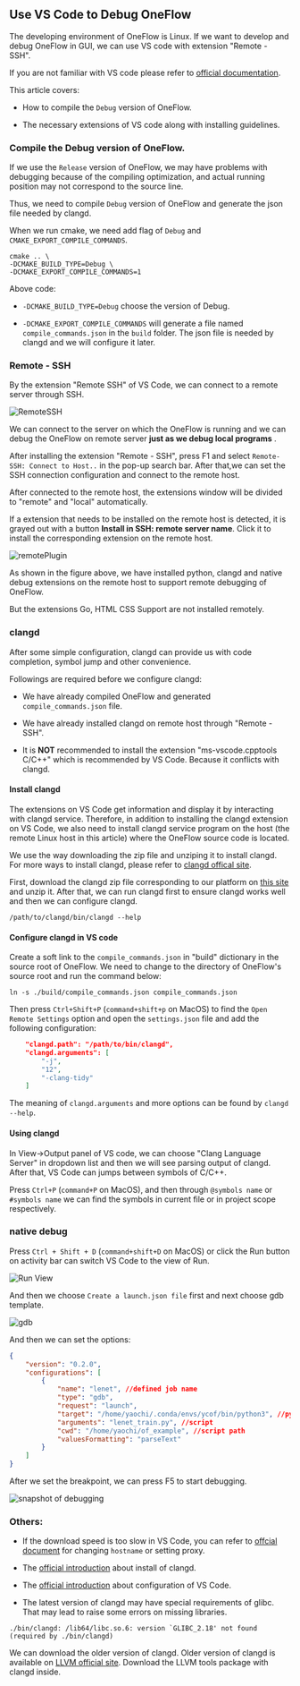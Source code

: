 ## Use VS Code to Debug OneFlow

The developing environment of OneFlow is Linux. If we want to develop and debug OneFlow in GUI, we can use VS code with extension "Remote - SSH".

If you are not familiar with VS code please refer to [official documentation](https://code.visualstudio.com/docs).

This article covers:

* How to compile the `Debug` version of OneFlow.

* The necessary extensions of VS code along with installing guidelines.

### Compile the Debug version of OneFlow.

If we use the `Release` version of OneFlow, we may have problems with debugging because of the compiling optimization, and actual running position may not correspond to the source line.  

Thus, we need to compile `Debug` version of OneFlow and generate the json file needed by clangd.

When we run cmake, we need add flag of `Debug` and `CMAKE_EXPORT_COMPILE_COMMANDS`.

```shell
cmake .. \
-DCMAKE_BUILD_TYPE=Debug \
-DCMAKE_EXPORT_COMPILE_COMMANDS=1
```
Above code:

* `-DCMAKE_BUILD_TYPE=Debug` choose the version of Debug.

* `-DCMAKE_EXPORT_COMPILE_COMMANDS` will generate a file named `compile_commands.json` in the `build` folder. The json file is  needed by clangd and we will configure it later.

### Remote - SSH
By the extension "Remote SSH" of VS Code, we can connect to a remote server through SSH.

![RemoteSSH](imgs/plugin-remote-ssh.png)

We can connect to the server on which the OneFlow is running and we can debug the OneFlow on remote server **just as we debug local programs** . 

After installing the extension "Remote - SSH", press F1 and select `Remote-SSH: Connect to Host..` in the pop-up search bar. After that,we can set the SSH connection configuration and connect to the remote host.

After connected to the remote host, the extensions window will be divided to "remote" and "local" automatically.

If a extension that needs to be installed on the remote host is detected, it is grayed out with a button **Install in SSH: remote server name**. Click it to install the corresponding extension on the remote host.

![remotePlugin](imgs/plugin-remote-ssh-install.png)

As shown in the figure above, we have installed python, clangd and native debug extensions on the remote host to support remote debugging of OneFlow.

But the extensions Go, HTML CSS Support are not installed remotely.


### clangd
After some simple configuration, clangd can provide us with code completion, symbol jump and other convenience.

Followings are required before we configure clangd:

* We have already compiled OneFlow and generated `compile_commands.json` file.

* We have already installed clangd on remote host through "Remote - SSH".

* It is **NOT** recommended to install the extension "ms-vscode.cpptools C/C++" which is recommended by VS Code. Because it conflicts with clangd. 

#### Install clangd
The extensions on VS Code get information and display it by interacting with clangd service. Therefore, in addition to installing the clangd extension on VS Code, we also need to install clangd service program on the host (the remote Linux host in this article) where the OneFlow source code is located.

We use the way downloading the zip file and unziping it to install clangd. For more ways to install clangd, please refer to [clangd offical site](https://clangd.llvm.org/installation.html).

First, download the clangd zip file corresponding to our platform on [this site](https://github.com/clangd/clangd/releases/) and unzip it. After that, we can run clangd first to ensure clangd works well and then we can configure clangd.

```shell
/path/to/clangd/bin/clangd --help
```

#### Configure clangd in VS code

Create a soft link to the `compile_commands.json` in "build" dictionary in the source root of OneFlow. We need to change to the directory of OneFlow's source root and run the command below:

```shell
ln -s ./build/compile_commands.json compile_commands.json
```

Then press `Ctrl+Shift+P` (`command+shift+p` on MacOS) to find the `Open Remote Settings` option and open the `settings.json` file and add the following configuration:

```json
    "clangd.path": "/path/to/bin/clangd",
    "clangd.arguments": [
        "-j",
        "12",
        "-clang-tidy"
    ]
```
The meaning of `clangd.arguments` and more options can be found by `clangd --help`.

#### Using clangd
In View->Output panel of VS code, we can choose "Clang Language Server" in dropdown list and then we will see parsing output of clangd. After that, VS Code can jumps between symbols of C/C++.

Press `Ctrl+P` (`command+P` on MacOS), and then through `@symbols name` or `#symbols name` we can find the symbols in current file or in project scope respectively.

### native debug
Press `Ctrl + Shift + D` (`command+shift+D` on MacOS)  or click the Run button on activity bar can switch VS Code to the view of Run.

![Run View](imgs/run-view.png)

And then we choose `Create a launch.json file` first and next choose gdb template. 

![gdb](imgs/gdb-select.png)

And then we can set the options:
```json
{
    "version": "0.2.0",
    "configurations": [
        {
            "name": "lenet", //defined job name
            "type": "gdb",
            "request": "launch",
            "target": "/home/yaochi/.conda/envs/ycof/bin/python3", //python path
            "arguments": "lenet_train.py", //script 
            "cwd": "/home/yaochi/of_example", //script path
            "valuesFormatting": "parseText"
        }
    ]
}
```

After we set the breakpoint, we can press F5 to start debugging.

![snapshot of debugging](imgs/debug_snapshot.png)

### Others:

* If the download speed is too slow in VS Code, you can refer to [offcial document](https://code.visualstudio.com/docs/setup/network) for changing `hostname` or setting proxy.

* The [official introduction](https://clang.llvm.org/extra/clangd/Installation.html) about install of clangd.

* The [official introduction](https://code.visualstudio.com/docs/editor/debugging) about configuration of VS Code.

* The latest version of clangd may have special requirements of glibc. That may lead to raise some errors on missing libraries.

```shell
./bin/clangd: /lib64/libc.so.6: version `GLIBC_2.18' not found (required by ./bin/clangd)
```

We can download the older version of clangd. Older version of clangd is available on [LLVM official site](https://releases.llvm.org/download.html). Download the LLVM tools package with clangd inside.

